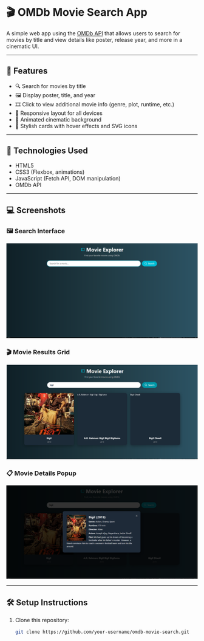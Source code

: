 # 🎬 OMDb Movie Search App

A simple web app using the [OMDb API](https://www.omdbapi.com/) that allows users to search for movies by title and view details like poster, release year, and more in a cinematic UI.

---

## 🚀 Features

- 🔍 Search for movies by title
- 🖼️ Display poster, title, and year
- 🎞️ Click to view additional movie info (genre, plot, runtime, etc.)
- 📱 Responsive layout for all devices
- 🌠 Animated cinematic background
- 🎨 Stylish cards with hover effects and SVG icons

---

## 🧪 Technologies Used

- HTML5
- CSS3 (Flexbox, animations)
- JavaScript (Fetch API, DOM manipulation)
- OMDb API

---

## 💻 Screenshots

### 🖼️ Search Interface
![Screenshot 1](screenshot1.png)

### 🎬 Movie Results Grid
![Screenshot 2](screenshot2.png)

### 📋 Movie Details Popup
![Screenshot 3](screenshot3.png)

---

## 🛠️ Setup Instructions

1. Clone this repository:
   ```bash
   git clone https://github.com/your-username/omdb-movie-search.git
